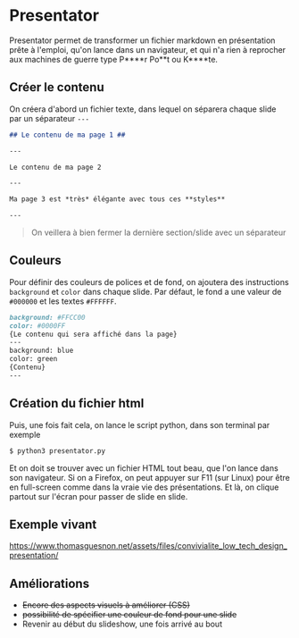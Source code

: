 # Presentator #

Presentator permet de transformer un fichier markdown en présentation prête à l'emploi, qu'on lance dans un navigateur, et qui n'a rien à reprocher aux machines de guerre type P\*\*\*\*r Po\*\*t ou K\*\*\*\*te.

## Créer le contenu ##

On créera d'abord un fichier texte, dans lequel on séparera chaque slide par un séparateur `---`

``` markdown
## Le contenu de ma page 1 ##

---

Le contenu de ma page 2

--- 

Ma page 3 est *très* élégante avec tous ces **styles**

---
```

> On veillera à bien fermer la dernière section/slide avec un séparateur

## Couleurs ##

Pour définir des couleurs de polices et de fond, on ajoutera des instructions `background` et `color` dans chaque slide. Par défaut, le fond a une valeur de `#000000` et les textes `#FFFFFF`.

``` markdown
background: #FFCC00
color: #0000FF
{Le contenu qui sera affiché dans la page}
---
background: blue
color: green
{Contenu}
---
```

## Création du fichier html ##

Puis, une fois fait cela, on lance le script python, dans son terminal par exemple

``` bash
$ python3 presentator.py
```

Et on doit se trouver avec un fichier HTML tout beau, que l'on lance dans son navigateur. Si on a Firefox, on peut appuyer sur F11 (sur Linux) pour être en full-screen comme dans la vraie vie des présentations. Et là, on clique partout sur l'écran pour passer de slide en slide.

## Exemple vivant ##

https://www.thomasguesnon.net/assets/files/convivialite_low_tech_design_presentation/

## Améliorations ##

- ~~Encore des aspects visuels à améliorer (CSS)~~
- ~~possibilité de spécifier une couleur de fond pour une slide~~
- Revenir au début du slideshow, une fois arrivé au bout
